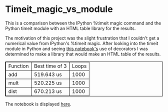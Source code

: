 Timeit_magic_vs_module
======================

This is a comparison between the IPython %timeit magic command and the Python timeit module with an HTML table library for the results.

The motivation of this project was the slight frustration that I couldn't get a numerical value from IPython's %timeit magic.
After looking into the timeit module in Python and seeing [this notebook's](http://nbviewer.ipython.org/837630cc64bc258a2a7a) use of decorators
I was determined to make a library that would make an HTML table of the results.

<html>
<table border="1"  style="border:1px solid black;border-collapse:collapse;">
<tr><td>Function</td><td>Best time of 3</td><td>Loops</td></tr>
        <tr><td>add</td><td>519.643 us</td><td>1000</td></tr>
        <tr><td>mult</td><td>520.225 us</td><td>1000</td></tr>
        <tr><td>dist</td><td>670.213 us</td><td>1000</td></tr>
       </table>
</html>

The notebook is displayed [here](http://nbviewer.ipython.org/urls/github.com/damontallen/Timeit_magic_vs_module/raw/master/timeit_magic_vs_timeit_module.ipynb).
